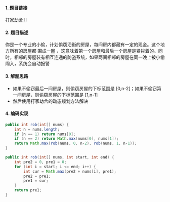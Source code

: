 

#### 1. 题目链接
[打家劫舍 II](https://leetcode-cn.com/problems/house-robber-ii/)

#### 2. 题目描述
你是一个专业的小偷，计划偷窃沿街的房屋，每间房内都藏有一定的现金。这个地方所有的房屋都 围成一圈 ，这意味着第一个房屋和最后一个房屋是紧挨着的。同时，相邻的房屋装有相互连通的防盗系统，如果两间相邻的房屋在同一晚上被小偷闯入，系统会自动报警

#### 3. 解题思路

* 如果不偷窃最后一间房屋，则偷窃房屋的下标范围是 [0,n-2]；如果不偷窃第一间房屋，则偷窃房屋的下标范围是 [1,n-1]
* 然后使用打家劫舍的动态规划方法解决

#### 4. 编码实现
``` java
public int rob(int[] nums) {
    int n = nums.length;
    if (n == 1) return nums[0];
    if (n == 2) return Math.max(nums[0], nums[1]);
    return Math.max(rob(nums, 0, n-2), rob(nums, 1, n-1));
}

public int rob(int[] nums, int start, int end) {
    int pre2 = 0, pre1 = 0;
    for (int i = start; i <= end; i++) {
        int cur = Math.max(pre2 + nums[i], pre1);
        pre2 = pre1;
        pre1 = cur;
    }
    return pre1;
}
```

